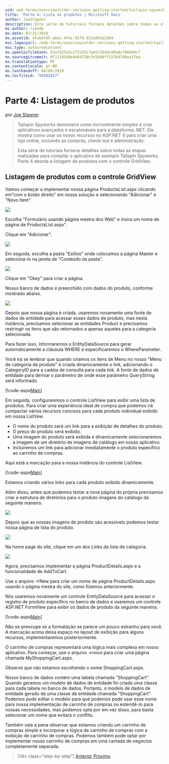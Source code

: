 ```yaml
---
uid: web-forms/overview/older-versions-getting-started/tailspin-spyworks/tailspin-spyworks-part-4
title: 'Parte 4: Lista os produtos | Microsoft Docs'
author: JoeStagner
description: Esta série de tutoriais fornece detalhes sobre todas as etapas realizadas para compilar o aplicativo de exemplo Tailspin Spyworks. Parte 4 aborda a listagem de produtos com o GridView contr....
ms.author: riande
ms.date: 07/21/2010
ms.assetid: 4fab47d5-a6ec-4fdc-91f0-651a093a24b9
msc.legacyurl: /web-forms/overview/older-versions-getting-started/tailspin-spyworks/tailspin-spyworks-part-4
msc.type: authoredcontent
ms.openlocfilehash: 63afd25e2ccf22d3c7ae5c5048c80a8cf060d4cf
ms.sourcegitcommit: 0f1119340e4464720cfd16d0ff15764746ea1fea
ms.translationtype: MT
ms.contentlocale: pt-BR
ms.lasthandoff: 04/09/2019
ms.locfileid: "59382817"
---
```

# <a name="part-4-listing-products"></a>Parte 4: Listagem de produtos

por [Joe Stagner](https://github.com/JoeStagner)

> Tailspin Spyworks demonstra como incrivelmente simples é criar aplicativos avançados e escalonáveis para a plataforma .NET. Ele mostra como usar os novos recursos no ASP.NET 4 para criar uma loja online, incluindo as compras, check-out e administração.
> 
> Esta série de tutoriais fornece detalhes sobre todas as etapas realizadas para compilar o aplicativo de exemplo Tailspin Spyworks. Parte 4 aborda a listagem de produtos com o controle GridView.


## <a id="_Toc260221670"></a>  Listagem de produtos com o controle GridView

Vamos começar a implementar nossa página ProductsList.aspx clicando em"com o botão direito" em nossa solução e selecionando "Adicionar" e "Novo Item".

![](tailspin-spyworks-part-4/_static/image1.jpg)

Escolha "Formulário usando página mestra dos Web" e insira um nome de página de ProductsList.aspx".

Clique em "Adicionar".

![](tailspin-spyworks-part-4/_static/image2.jpg)

Em seguida, escolha a pasta "Estilos" onde colocamos a página Master e selecioná-lo na janela de "Conteúdo da pasta".

![](tailspin-spyworks-part-4/_static/image3.jpg)

Clique em "Okey" para criar a página.

Nosso banco de dados é preenchido com dados do produto, conforme mostrado abaixo.

![](tailspin-spyworks-part-4/_static/image4.jpg)

Depois que nossa página é criada, usaremos novamente uma fonte de dados de entidade para acessar esses dados de produto, mas nesta instância, precisamos selecionar as entidades Product e precisamos restringir os itens que são retornados a apenas aqueles para a categoria selecionada.

Para fazer isso, informaremos o EntityDataSource para gerar automaticamente a cláusula WHERE e especificaremos o WhereParameter.

Você irá se lembrar que quando criamos os itens de Menu no nosso "Menu de categoria de produto" é criada dinamicamente o link, adicionando o CategoryID para a cadeia de consulta para cada link. A fonte de dados de entidade para derivar o parâmetro de onde esse parâmetro QueryString será informado.

[!code-aspx[Main](tailspin-spyworks-part-4/samples/sample1.aspx)]

Em seguida, configuraremos o controle ListView para exibir uma lista de produtos. Para criar uma experiência ideal de compra que podemos irá compactar vários recursos concisos para cada produto individual exibido em nossa ListVew.

- O nome do produto será um link para a exibição de detalhes do produto.
- O preço do produto será exibido.
- Uma imagem do produto será exibida e dinamicamente selecionaremos a imagem de um diretório de imagens de catálogo em nosso aplicativo.
- Incluiremos um link para adicionar imediatamente o produto específico ao carrinho de compras.

Aqui está a marcação para a nossa instância do controle ListView.

[!code-aspx[Main](tailspin-spyworks-part-4/samples/sample2.aspx)]

Estamos criando vários links para cada produto exibido dinamicamente.

Além disso, antes que podemos testar a nova página do própria precisamos criar a estrutura de diretórios para o produto imagens do catálogo da seguinte maneira.

![](tailspin-spyworks-part-4/_static/image1.png)

Depois que as nossas imagens de produto são acessíveis podemos testar nossa página de lista do produto.

![](tailspin-spyworks-part-4/_static/image5.jpg)

Na home page do site, clique em um dos Links da lista de categoria.

![](tailspin-spyworks-part-4/_static/image6.jpg)

Agora, precisamos implementar a página ProductDetails.aspx e a funcionalidade de AddToCart.

Use o arquivo -&gt;New para criar um nome de página ProductDetails.aspx usando o página mestra do site, como fizemos anteriormente.

Nós usaremos novamente um controle EntityDataSource para acessar o registro de produto específico no banco de dados e usaremos um controle ASP.NET FormView para exibir os dados de produto da seguinte maneira.

[!code-aspx[Main](tailspin-spyworks-part-4/samples/sample3.aspx)]

Não se preocupe se a formatação se parece um pouco estranho para você. A marcação acima deixa espaço no layout de exibição para alguns recursos, implementaremos posteriormente.

O carrinho de compras representará uma lógica mais complexa em nosso aplicativo. Para começar, use o arquivo -&gt;novo para criar uma página chamada MyShoppingCart.aspx.

Observe que não estamos escolhendo o nome ShoppingCart.aspx.

Nosso banco de dados contém uma tabela chamada "ShoppingCart". Quando geramos um modelo de dados de entidade foi criada uma classe para cada tabela no banco de dados. Portanto, o modelo de dados de entidade gerado de uma classe de entidade chamada "ShoppingCart". Podemos pode editar o modelo para que podemos pode usar esse nome para nossa implementação de carrinho de compras ou estendê-lo para nossas necessidades, mas podemos opta por em vez disso, para basta selecionar um nome que evitará o conflito.

Também vale a pena observar que estamos criando um carrinho de compras simple e incorporar a lógica de carrinho de compras com a exibição de carrinho de compras. Podemos também pode optar por implementar nosso carrinho de compras em uma camada de negócios completamente separada.

> [!div class="step-by-step"]
> [Anterior](tailspin-spyworks-part-3.md)
> [Próximo](tailspin-spyworks-part-5.md)
